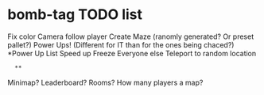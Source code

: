 # bomb-tag TODO list
Fix color
Camera follow player
Create Maze (ranomly generated? Or preset pallet?)
Power Ups! (Different for IT than for the ones being chaced?)
      *Power Up List
      Speed up
      Freeze Everyone else
      Teleport to random location



      **
Minimap?
Leaderboard?
Rooms?
How many players a map?
